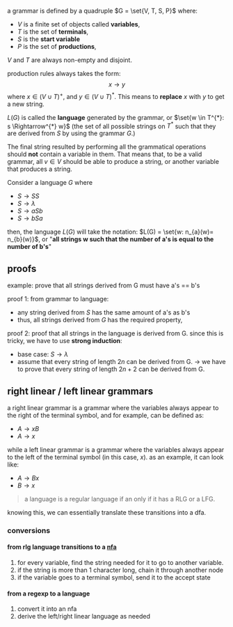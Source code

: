 a grammar is defined by a quadruple $G = \set{V, T, S, P}$ where:
- $V$ is a finite set of objects called **variables**, 
- $T$ is the set of **terminals**, 
- $S$ is the **start variable**
- $P$ is the set of **productions**, 

$V$ and $T$ are always non-empty and disjoint.

production rules always takes the form:
$$x\rightarrow y$$
where $x \in (V\cup T)^+$, and $y \in (V\cup T)^*$. This means to **replace** $x$ with $y$ to get a new string.

$L(G)$ is called the **language** generated by the grammar, or $\set{w \in T^{*}: s \Rightarrow^{*} w}$ (the set of all possible strings on $T^{*}$ such that they are derived from $S$ by using the grammar $G$.)

The final string resulted by performing all the grammatical operations should **not** contain a variable in them. That means that, to be a valid grammar, all $v \in V$ should be able to produce a string, or another variable that produces a string.

Consider a language $G$ where 
- $S \rightarrow SS$
- $S \rightarrow \lambda$
- $S \rightarrow aSb$
- $S \rightarrow bSa$

then, the language $L(G$) will take the notation: $L(G) = \set{w: n_{a}(w)= n_{b}(w)}$, or "**all strings w such that the number of a's is equal to the number of b's**"

## proofs
example: prove that all strings derived from G must have a's == b's

proof 1: from grammar to language: 
- any string derived from $S$ has the same amount of a's as b's
- thus, all strings derived from $G$ has the required property,

proof 2: proof that all strings in the language is derived from G. since this is tricky, we have to use **strong induction**:
- base case: $S\rightarrow \lambda$
- assume that every string of length $2n$ can be derived from G. 
$\rightarrow$ we have to prove that every string of length $2n + 2$ can be derived from G. 

## right linear / left linear grammars
a right linear grammar is a grammar where the variables always appear to the right of the terminal symbol, and for example, can be defined as: 
- $A \rightarrow xB$
- $A \rightarrow x$

while a left linear grammar is a grammar where the variables always appear to the left of the terminal symbol (in this case, $x$). as an example, it can look like: 
- $A \rightarrow Bx$
- $B \rightarrow x$

> a language is a regular language if an only if it has a RLG or a LFG.

knowing this, we can essentially translate these transitions into a dfa.
### conversions
#### from rlg language transitions to a [nfa](finite%20automata.md)
1. for every variable, find the string needed for it to go to another variable.
2. if the string is more than 1 character long, chain it through another node
3. if the variable goes to a terminal symbol, send it to the accept state

#### from a regexp to a language
1. convert it into an nfa
2. derive the left/right linear language as needed